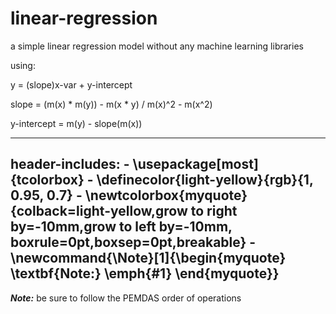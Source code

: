 # linear-regression

a simple linear regression model without any machine learning libraries

using:

y = (slope)x-var + y-intercept

slope = (m(x) * m(y)) - m(x * y) / m(x)^2 - m(x^2)

y-intercept = m(y) - slope(m(x))

---
header-includes:
    - \usepackage[most]{tcolorbox}
    - \definecolor{light-yellow}{rgb}{1, 0.95, 0.7}
    - \newtcolorbox{myquote}{colback=light-yellow,grow to right by=-10mm,grow to left by=-10mm, boxrule=0pt,boxsep=0pt,breakable}
    - \newcommand{\Note}[1]{\begin{myquote} \textbf{Note:} \emph{#1} \end{myquote}}
---

**_Note:_** be sure to follow the PEMDAS order of operations
